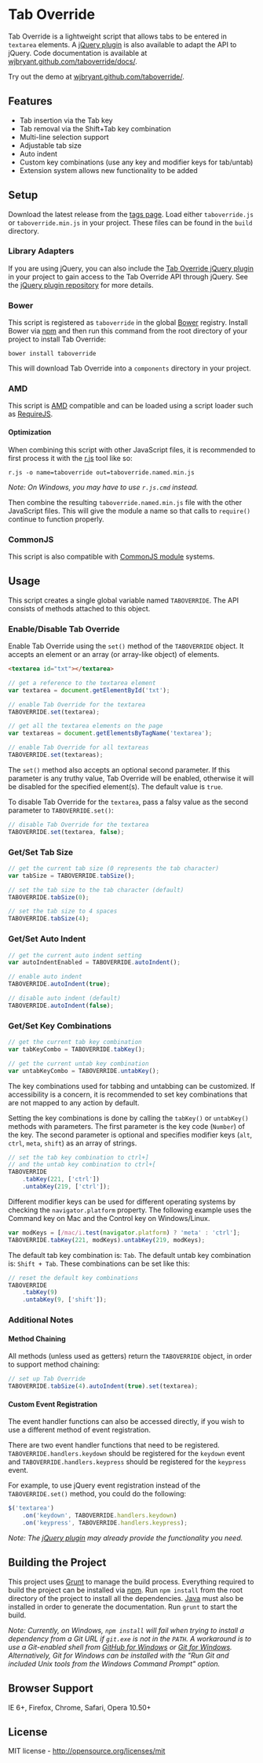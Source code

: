 # Tab Override

Tab Override is a lightweight script that allows tabs to be entered in
`textarea` elements. A
[jQuery plugin](https://github.com/wjbryant/jquery.taboverride "Tab Override jQuery plugin")
is also available to adapt the API to jQuery. Code documentation is available at
[wjbryant.github.com/taboverride/docs/](http://wjbryant.github.com/taboverride/docs/TABOVERRIDE.html "Tab Override Code Documentation").

Try out the demo at
[wjbryant.github.com/taboverride/](http://wjbryant.github.com/taboverride/ "Tab Override Demo").

## Features

* Tab insertion via the Tab key
* Tab removal via the Shift+Tab key combination
* Multi-line selection support
* Adjustable tab size
* Auto indent
* Custom key combinations (use any key and modifier keys for tab/untab)
* Extension system allows new functionality to be added

## Setup

Download the latest release from the [tags page](https://github.com/wjbryant/taboverride/tags).
Load either `taboverride.js` or `taboverride.min.js` in your project. These files
can be found in the `build` directory.

### Library Adapters

If you are using jQuery, you can also include the
[Tab Override jQuery plugin](https://github.com/wjbryant/jquery.taboverride)
in your project to gain access to the Tab Override API through jQuery. See the
[jQuery plugin repository](https://github.com/wjbryant/jquery.taboverride)
for more details.

### Bower

This script is registered as `taboverride` in the global [Bower](http://twitter.github.com/bower/)
registry. Install Bower via [npm](https://npmjs.org/doc/README.html) and then
run this command from the root directory of your project to install Tab Override:

```
bower install taboverride
```

This will download Tab Override into a `components` directory in your project.

### AMD

This script is [AMD](https://github.com/amdjs/amdjs-api/wiki/AMD) compatible and
can be loaded using a script loader such as [RequireJS](http://requirejs.org/).

#### Optimization

When combining this script with other JavaScript files, it is recommended to
first process it with the [r.js](https://github.com/jrburke/r.js) tool like so:

```
r.js -o name=taboverride out=taboverride.named.min.js
```

*Note: On Windows, you may have to use `r.js.cmd` instead.*

Then combine the resulting `taboverride.named.min.js` file with the other
JavaScript files. This will give the module a name so that calls to `require()`
continue to function properly.

### CommonJS

This script is also compatible with [CommonJS module](http://wiki.commonjs.org/wiki/Modules)
systems.

## Usage

This script creates a single global variable named `TABOVERRIDE`. The API
consists of methods attached to this object.

### Enable/Disable Tab Override

Enable Tab Override using the `set()` method of the `TABOVERRIDE` object. It
accepts an element or an array (or array-like object) of elements.

```html
<textarea id="txt"></textarea>
```

```javascript
// get a reference to the textarea element
var textarea = document.getElementById('txt');

// enable Tab Override for the textarea
TABOVERRIDE.set(textarea);
```

```javascript
// get all the textarea elements on the page
var textareas = document.getElementsByTagName('textarea');

// enable Tab Override for all textareas
TABOVERRIDE.set(textareas);
```

The `set()` method also accepts an optional second parameter. If this
parameter is any truthy value, Tab Override will be enabled, otherwise it will
be disabled for the specified element(s). The default value is `true`.

To disable Tab Override for the `textarea`, pass a falsy value as the second
parameter to `TABOVERRIDE.set()`:

```javascript
// disable Tab Override for the textarea
TABOVERRIDE.set(textarea, false);
```

### Get/Set Tab Size

```javascript
// get the current tab size (0 represents the tab character)
var tabSize = TABOVERRIDE.tabSize();
```

```javascript
// set the tab size to the tab character (default)
TABOVERRIDE.tabSize(0);

// set the tab size to 4 spaces
TABOVERRIDE.tabSize(4);
```

### Get/Set Auto Indent

```javascript
// get the current auto indent setting
var autoIndentEnabled = TABOVERRIDE.autoIndent();
```

```javascript
// enable auto indent
TABOVERRIDE.autoIndent(true);

// disable auto indent (default)
TABOVERRIDE.autoIndent(false);
```

### Get/Set Key Combinations

```javascript
// get the current tab key combination
var tabKeyCombo = TABOVERRIDE.tabKey();

// get the current untab key combination
var untabKeyCombo = TABOVERRIDE.untabKey();
```

The key combinations used for tabbing and untabbing can be customized. If
accessibility is a concern, it is recommended to set key combinations that are
not mapped to any action by default.

Setting the key combinations is done by calling the `tabKey()` or `untabKey()`
methods with parameters. The first parameter is the key code (`Number`) of the
key. The second parameter is optional and specifies modifier keys (`alt`, `ctrl`,
`meta`, `shift`) as an array of strings.

```javascript
// set the tab key combination to ctrl+]
// and the untab key combination to ctrl+[
TABOVERRIDE
    .tabKey(221, ['ctrl'])
    .untabKey(219, ['ctrl']);
```

Different modifier keys can be used for different operating systems by checking
the `navigator.platform` property. The following example uses the Command key on
Mac and the Control key on Windows/Linux.

```javascript
var modKeys = [/mac/i.test(navigator.platform) ? 'meta' : 'ctrl'];
TABOVERRIDE.tabKey(221, modKeys).untabKey(219, modKeys);
```

The default tab key combination is: `Tab`. The default untab key combination is:
`Shift + Tab`. These combinations can be set like this:

```javascript
// reset the default key combinations
TABOVERRIDE
    .tabKey(9)
    .untabKey(9, ['shift']);
```

### Additional Notes

#### Method Chaining

All methods (unless used as getters) return the `TABOVERRIDE` object, in order
to support method chaining:

```javascript
// set up Tab Override
TABOVERRIDE.tabSize(4).autoIndent(true).set(textarea);
```

#### Custom Event Registration

The event handler functions can also be accessed directly, if you wish to use
a different method of event registration.

There are two event handler functions that need to be registered.
`TABOVERRIDE.handlers.keydown` should be registered for the `keydown` event and
`TABOVERRIDE.handlers.keypress` should be registered for the `keypress` event.

For example, to use jQuery event registration instead of the `TABOVERRIDE.set()`
method, you could do the following:

```javascript
$('textarea')
    .on('keydown', TABOVERRIDE.handlers.keydown)
    .on('keypress', TABOVERRIDE.handlers.keypress);
```

*Note: The [jQuery plugin](https://github.com/wjbryant/jquery.taboverride)
may already provide the functionality you need.*

## Building the Project

This project uses [Grunt](https://github.com/gruntjs/grunt) to manage the build
process. Everything required to build the project can be installed via
[npm](https://npmjs.org/). Run `npm install` from the root directory of the
project to install all the dependencies. [Java](http://java.com/) must also be
installed in order to generate the documentation. Run `grunt` to start the build.

*Note: Currently, on Windows, `npm install` will fail when trying to install a
dependency from a Git URL if `git.exe` is not in the `PATH`. A workaround is to
use a Git-enabled shell from [GitHub for Windows](http://windows.github.com/) or
[Git for Windows](http://msysgit.github.com/). Alternatively, Git for Windows
can be installed with the "Run Git and included Unix tools from the Windows
Command Prompt" option.*

## Browser Support

IE 6+, Firefox, Chrome, Safari, Opera 10.50+

## License

MIT license - http://opensource.org/licenses/mit